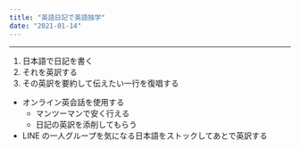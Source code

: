 ```yaml
---
title: "英語日記で英語独学"
date: "2021-01-14"
---
```


---

1. 日本語で日記を書く
2. それを英訳する
3. その英訳を要約して伝えたい一行を復唱する

- オンライン英会話を使用する
  - マンツーマンで安く行える
  - 日記の英訳を添削してもらう
- LINE の一人グループを気になる日本語をストックしてあとで英訳する
